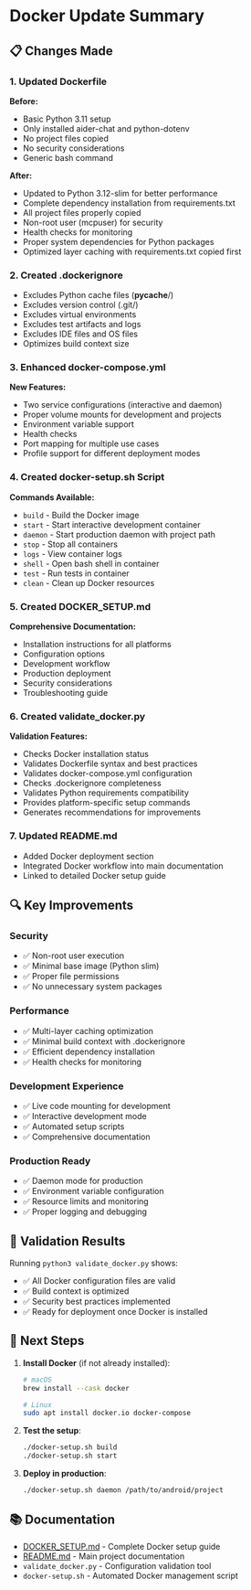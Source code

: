 # Docker Update Summary

## 📋 Changes Made

### 1. Updated Dockerfile
**Before:**
- Basic Python 3.11 setup
- Only installed aider-chat and python-dotenv
- No project files copied
- No security considerations
- Generic bash command

**After:**
- Updated to Python 3.12-slim for better performance
- Complete dependency installation from requirements.txt
- All project files properly copied
- Non-root user (mcpuser) for security
- Health checks for monitoring
- Proper system dependencies for Python packages
- Optimized layer caching with requirements.txt copied first

### 2. Created .dockerignore
- Excludes Python cache files (__pycache__/)
- Excludes version control (.git/)
- Excludes virtual environments
- Excludes test artifacts and logs
- Excludes IDE files and OS files
- Optimizes build context size

### 3. Enhanced docker-compose.yml
**New Features:**
- Two service configurations (interactive and daemon)
- Proper volume mounts for development and projects
- Environment variable support
- Health checks
- Port mapping for multiple use cases
- Profile support for different deployment modes

### 4. Created docker-setup.sh Script
**Commands Available:**
- `build` - Build the Docker image
- `start` - Start interactive development container
- `daemon` - Start production daemon with project path
- `stop` - Stop all containers
- `logs` - View container logs
- `shell` - Open bash shell in container
- `test` - Run tests in container
- `clean` - Clean up Docker resources

### 5. Created DOCKER_SETUP.md
**Comprehensive Documentation:**
- Installation instructions for all platforms
- Configuration options
- Development workflow
- Production deployment
- Security considerations
- Troubleshooting guide

### 6. Created validate_docker.py
**Validation Features:**
- Checks Docker installation status
- Validates Dockerfile syntax and best practices
- Validates docker-compose.yml configuration
- Checks .dockerignore completeness
- Validates Python requirements compatibility
- Provides platform-specific setup commands
- Generates recommendations for improvements

### 7. Updated README.md
- Added Docker deployment section
- Integrated Docker workflow into main documentation
- Linked to detailed Docker setup guide

## 🔍 Key Improvements

### Security
- ✅ Non-root user execution
- ✅ Minimal base image (Python slim)
- ✅ Proper file permissions
- ✅ No unnecessary system packages

### Performance
- ✅ Multi-layer caching optimization
- ✅ Minimal build context with .dockerignore
- ✅ Efficient dependency installation
- ✅ Health checks for monitoring

### Development Experience
- ✅ Live code mounting for development
- ✅ Interactive development mode
- ✅ Automated setup scripts
- ✅ Comprehensive documentation

### Production Ready
- ✅ Daemon mode for production
- ✅ Environment variable configuration
- ✅ Resource limits and monitoring
- ✅ Proper logging and debugging

## 🧪 Validation Results

Running `python3 validate_docker.py` shows:
- ✅ All Docker configuration files are valid
- ✅ Build context is optimized
- ✅ Security best practices implemented
- ✅ Ready for deployment once Docker is installed

## 🚀 Next Steps

1. **Install Docker** (if not already installed):
   ```bash
   # macOS
   brew install --cask docker
   
   # Linux
   sudo apt install docker.io docker-compose
   ```

2. **Test the setup**:
   ```bash
   ./docker-setup.sh build
   ./docker-setup.sh start
   ```

3. **Deploy in production**:
   ```bash
   ./docker-setup.sh daemon /path/to/android/project
   ```

## 📚 Documentation

- [DOCKER_SETUP.md](DOCKER_SETUP.md) - Complete Docker setup guide
- [README.md](README.md) - Main project documentation
- `validate_docker.py` - Configuration validation tool
- `docker-setup.sh` - Automated Docker management script
